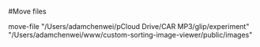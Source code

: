 #Move files

move-file "/Users/adamchenwei/pCloud Drive/CAR MP3/glip/experiment" "/Users/adamchenwei/www/custom-sorting-image-viewer/public/images"